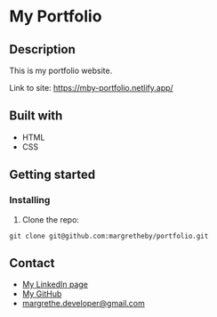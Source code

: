 # My Portfolio

## Description
This is my portfolio website.

Link to site: https://mby-portfolio.netlify.app/

## Built with
- HTML
- CSS

## Getting started
### Installing
1. Clone the repo:

``` 
git clone git@github.com:margretheby/portfolio.git
```

## Contact
- <a href="https://www.linkedin.com/in/margrethe-by-6abb98226/">My LinkedIn page</a>
- <a href="https://github.com/margretheby">My GitHub</a>
- <a href="mailto:margrethe.developer@gmail.com">margrethe.developer@gmail.com</a>
